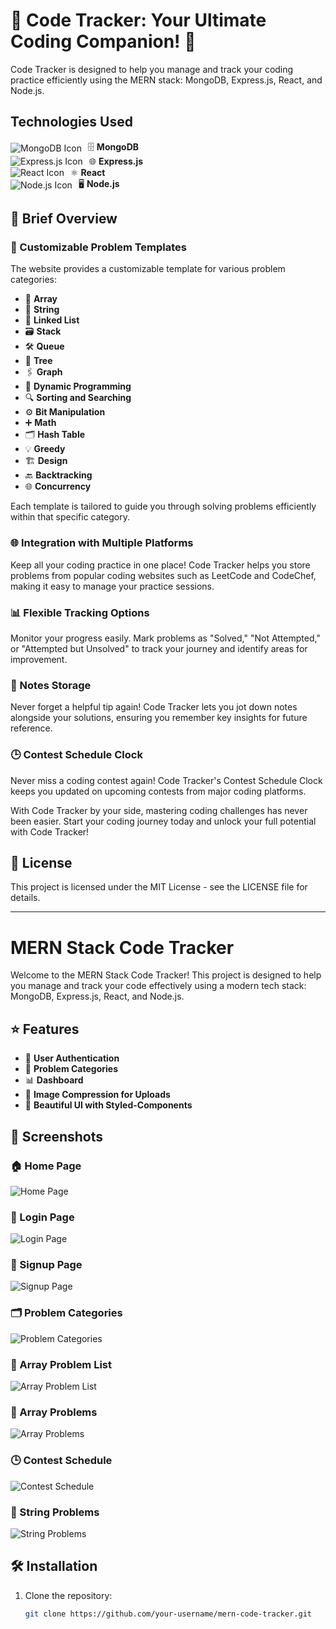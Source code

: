 # 🚀 Code Tracker: Your Ultimate Coding Companion! 🚀

Code Tracker is designed to help you manage and track your coding practice efficiently using the MERN stack: MongoDB, Express.js, React, and Node.js.

## Technologies Used

<div style="display: flex; align-items: center;">
  <img src="https://img.icons8.com/color/48/000000/mongodb.png" alt="MongoDB Icon" style="margin-right: 10px;"/>
  <span>🗄️ <strong>MongoDB</strong></span>
</div>

<div style="display: flex; align-items: center;">
  <img src="https://img.icons8.com/ios/48/000000/express-js.png" alt="Express.js Icon" style="margin-right: 10px;"/>
  <span>🌐 <strong>Express.js</strong></span>
</div>

<div style="display: flex; align-items: center;">
  <img src="https://img.icons8.com/color/48/000000/react-native.png" alt="React Icon" style="margin-right: 10px;"/>
  <span>⚛️ <strong>React</strong></span>
</div>

<div style="display: flex; align-items: center;">
  <img src="https://img.icons8.com/color/48/000000/nodejs.png" alt="Node.js Icon" style="margin-right: 10px;"/>
  <span>🖥️ <strong>Node.js</strong></span>
</div>

## 📜 Brief Overview

### 📁 Customizable Problem Templates
The website provides a customizable template for various problem categories:
- 🧮 **Array**
- 📝 **String**
- 🔗 **Linked List**
- 🗃️ **Stack**
- 🛠️ **Queue**
- 🌳 **Tree**
- 🖇️ **Graph**
- 🤔 **Dynamic Programming**
- 🔍 **Sorting and Searching**
- ⚙️ **Bit Manipulation**
- ➕ **Math**
- 🗂️ **Hash Table**
- 💡 **Greedy**
- 🏗️ **Design**
- 🔙 **Backtracking**
- 🌐 **Concurrency**

Each template is tailored to guide you through solving problems efficiently within that specific category.

### 🌐 Integration with Multiple Platforms
Keep all your coding practice in one place! Code Tracker helps you store problems from popular coding websites such as LeetCode and CodeChef, making it easy to manage your practice sessions.

### 📊 Flexible Tracking Options
Monitor your progress easily. Mark problems as "Solved," "Not Attempted," or "Attempted but Unsolved" to track your journey and identify areas for improvement.

### 📝 Notes Storage
Never forget a helpful tip again! Code Tracker lets you jot down notes alongside your solutions, ensuring you remember key insights for future reference.

### 🕒 Contest Schedule Clock
Never miss a coding contest again! Code Tracker's Contest Schedule Clock keeps you updated on upcoming contests from major coding platforms.

With Code Tracker by your side, mastering coding challenges has never been easier. Start your coding journey today and unlock your full potential with Code Tracker!

## 📝 License
This project is licensed under the MIT License - see the LICENSE file for details.

---

# MERN Stack Code Tracker

Welcome to the MERN Stack Code Tracker! This project is designed to help you manage and track your code effectively using a modern tech stack: MongoDB, Express.js, React, and Node.js.

## ⭐ Features

- 🔐 **User Authentication**
- 📂 **Problem Categories**
- 📊 **Dashboard**
- 📸 **Image Compression for Uploads**
- 💅 **Beautiful UI with Styled-Components**

## 📸 Screenshots

### 🏠 Home Page
![Home Page](screenshots/HomePage.png)

### 🔑 Login Page
![Login Page](screenshots/Login.png)

### 📝 Signup Page
![Signup Page](screenshots/Signup.png)

### 🗂️ Problem Categories
![Problem Categories](screenshots/Problem-Categories.png)

### 📃 Array Problem List
![Array Problem List](screenshots/Array_problem_list.png)

### 🔢 Array Problems
![Array Problems](screenshots/Array_problems.png)

### 🕒 Contest Schedule
![Contest Schedule](screenshots/Contest-Schedule.png)

### 📜 String Problems
![String Problems](screenshots/String_Problems.png)

## 🛠️ Installation

1. Clone the repository:
   ```bash
   git clone https://github.com/your-username/mern-code-tracker.git
